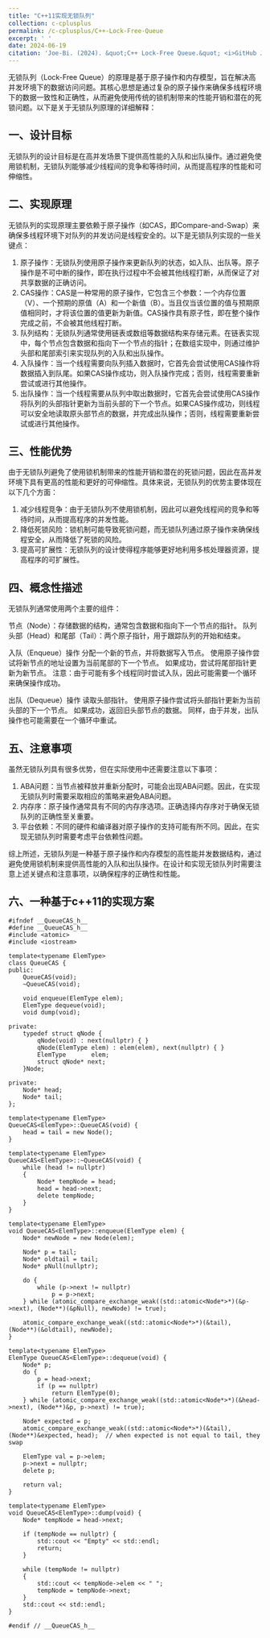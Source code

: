 ```yaml
---
title: "C++11实现无锁队列"
collection: c-cplusplus
permalink: /c-cplusplus/C++-Lock-Free-Queue
excerpt: ' '
date: 2024-06-19
citation: 'Joe-Bi. (2024). &quot;C++ Lock-Free Queue.&quot; <i>GitHub Joe-Bi of Bugs</i>'
---
```

   
无锁队列（Lock-Free Queue）的原理是基于原子操作和内存模型，旨在解决高并发环境下的数据访问问题。其核心思想是通过复杂的原子操作来确保多线程环境下的数据一致性和正确性，从而避免使用传统的锁机制带来的性能开销和潜在的死锁问题。以下是关于无锁队列原理的详细解释：

## 一、设计目标
无锁队列的设计目标是在高并发场景下提供高性能的入队和出队操作。通过避免使用锁机制，无锁队列能够减少线程间的竞争和等待时间，从而提高程序的性能和可伸缩性。

## 二、实现原理
无锁队列的实现原理主要依赖于原子操作（如CAS，即Compare-and-Swap）来确保多线程环境下对队列的并发访问是线程安全的。以下是无锁队列实现的一些关键点：

1. 原子操作：无锁队列使用原子操作来更新队列的状态，如入队、出队等。原子操作是不可中断的操作，即在执行过程中不会被其他线程打断，从而保证了对共享数据的正确访问。
2. CAS操作：CAS是一种常用的原子操作，它包含三个参数：一个内存位置（V）、一个预期的原值（A）和一个新值（B）。当且仅当该位置的值与预期原值相同时，才将该位置的值更新为新值。CAS操作具有原子性，即在整个操作完成之前，不会被其他线程打断。
3. 队列结构：无锁队列通常使用链表或数组等数据结构来存储元素。在链表实现中，每个节点包含数据和指向下一个节点的指针；在数组实现中，则通过维护头部和尾部索引来实现队列的入队和出队操作。
4. 入队操作：当一个线程需要向队列插入数据时，它首先会尝试使用CAS操作将数据插入到队尾。如果CAS操作成功，则入队操作完成；否则，线程需要重新尝试或进行其他操作。
5. 出队操作：当一个线程需要从队列中取出数据时，它首先会尝试使用CAS操作将队列的头部指针更新为当前头部的下一个节点。如果CAS操作成功，则线程可以安全地读取原头部节点的数据，并完成出队操作；否则，线程需要重新尝试或进行其他操作。

## 三、性能优势
由于无锁队列避免了使用锁机制带来的性能开销和潜在的死锁问题，因此在高并发环境下具有更高的性能和更好的可伸缩性。具体来说，无锁队列的优势主要体现在以下几个方面：

1. 减少线程竞争：由于无锁队列不使用锁机制，因此可以避免线程间的竞争和等待时间，从而提高程序的并发性能。
2. 降低死锁风险：锁机制可能导致死锁问题，而无锁队列通过原子操作来确保线程安全，从而降低了死锁的风险。
3. 提高可扩展性：无锁队列的设计使得程序能够更好地利用多核处理器资源，提高程序的可扩展性。

## 四、概念性描述

无锁队列通常使用两个主要的组件：

节点（Node）：存储数据的结构，通常包含数据和指向下一个节点的指针。
队列头部（Head）和尾部（Tail）：两个原子指针，用于跟踪队列的开始和结束。

入队（Enqueue）操作
分配一个新的节点，并将数据写入节点。
使用原子操作尝试将新节点的地址设置为当前尾部的下一个节点。
如果成功，尝试将尾部指针更新为新节点。
注意：由于可能有多个线程同时尝试入队，因此可能需要一个循环来确保操作成功。

出队（Dequeue）操作
读取头部指针。
使用原子操作尝试将头部指针更新为当前头部的下一个节点。
如果成功，返回旧头部节点的数据。
同样，由于并发，出队操作也可能需要在一个循环中重试。

## 五、注意事项
虽然无锁队列具有很多优势，但在实际使用中还需要注意以下事项：

1. ABA问题：当节点被释放并重新分配时，可能会出现ABA问题。因此，在实现无锁队列时需要采取相应的策略来避免ABA问题。
2. 内存序：原子操作通常具有不同的内存序选项。正确选择内存序对于确保无锁队列的正确性至关重要。
3. 平台依赖：不同的硬件和编译器对原子操作的支持可能有所不同。因此，在实现无锁队列时需要考虑平台依赖性问题。  

综上所述，无锁队列是一种基于原子操作和内存模型的高性能并发数据结构，通过避免使用锁机制来提供高性能的入队和出队操作。在设计和实现无锁队列时需要注意上述关键点和注意事项，以确保程序的正确性和性能。


## 六、一种基于c++11的实现方案

```
#ifndef __QueueCAS_h__
#define __QueueCAS_h__
#include <atomic>
#include <iostream>

template<typename ElemType>
class QueueCAS {
public:
    QueueCAS(void);
    ~QueueCAS(void);

    void enqueue(ElemType elem);
    ElemType dequeue(void);
    void dump(void);

private:
    typedef struct qNode {
        qNode(void) : next(nullptr) { }
        qNode(ElemType elem) : elem(elem), next(nullptr) { }
        ElemType       elem;
        struct qNode* next;
    }Node;

private:
    Node* head; 
    Node* tail;
};

template<typename ElemType>
QueueCAS<ElemType>::QueueCAS(void) {
    head = tail = new Node();
}

template<typename ElemType>
QueueCAS<ElemType>::~QueueCAS(void) {
    while (head != nullptr)
    {
        Node* tempNode = head;
        head = head->next;
        delete tempNode;
    }
}

template<typename ElemType>
void QueueCAS<ElemType>::enqueue(ElemType elem) {
    Node* newNode = new Node(elem);

    Node* p = tail;
    Node* oldtail = tail;
    Node* pNull(nullptr);

    do {
        while (p->next != nullptr)
            p = p->next;
    } while (atomic_compare_exchange_weak((std::atomic<Node*>*)(&p->next), (Node**)(&pNull), newNode) != true);

    atomic_compare_exchange_weak((std::atomic<Node*>*)(&tail), (Node**)(&oldtail), newNode);
}

template<typename ElemType>
ElemType QueueCAS<ElemType>::dequeue(void) {
    Node* p;
    do {
        p = head->next;
        if (p == nullptr)
            return ElemType(0);
    } while (atomic_compare_exchange_weak((std::atomic<Node*>*)(&head->next), (Node**)&p, p->next) != true);

    Node* expected = p;
    atomic_compare_exchange_weak((std::atomic<Node*>*)(&tail), (Node**)&expected, head);  // when expected is not equal to tail, they swap 

    ElemType val = p->elem;
    p->next = nullptr;
    delete p;

    return val;
}

template<typename ElemType>
void QueueCAS<ElemType>::dump(void) {
    Node* tempNode = head->next;

    if (tempNode == nullptr) {
        std::cout << "Empty" << std::endl;
        return;
    }

    while (tempNode != nullptr)
    {
        std::cout << tempNode->elem << " ";
        tempNode = tempNode->next;
    }
    std::cout << std::endl;
}

#endif // __QueueCAS_h__
```

<br />

  







